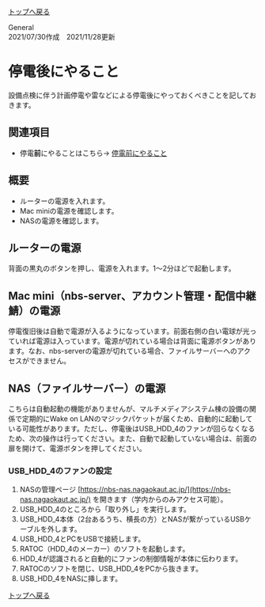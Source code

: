 [トップへ戻る](../README.md)

General  
2021/07/30作成　2021/11/28更新

# 停電後にやること

設備点検に伴う計画停電や雷などによる停電後にやっておくべきことを記しておきます。


## 関連項目

- 停電**前**にやることはこちら→ [停電前にやること](./before-a-power-cut.md)


## 概要

- ルーターの電源を入れます。
- Mac miniの電源を確認します。
- NASの電源を確認します。


## ルーターの電源

背面の黒丸のボタンを押し、電源を入れます。1〜2分ほどで起動します。


## Mac mini（nbs-server、アカウント管理・配信中継鯖）の電源

停電復旧後は自動で電源が入るようになっています。前面右側の白い電球が光っていれば電源は入っています。電源が切れている場合は背面に電源ボタンがあります。なお、nbs-serverの電源が切れている場合、ファイルサーバーへのアクセスができません。


## NAS（ファイルサーバー）の電源

こちらは自動起動の機能がありませんが、マルチメディアシステム棟の設備の関係で定期的にWake on LANのマジックパケットが届くため、自動的に起動している可能性があります。ただし、停電後はUSB_HDD_4のファンが回らなくなるため、次の操作は行ってください。また、自動で起動していない場合は、前面の扉を開けて、電源ボタンを押してください。

### USB_HDD_4のファンの設定

1. NASの管理ページ [https://nbs-nas.nagaokaut.ac.jp/](https://nbs-nas.nagaokaut.ac.jp/) を開きます（学内からのみアクセス可能）。
1. USB_HDD_4のところから「取り外し」を実行します。
1. USB_HDD_4本体（2台あるうち、横長の方）とNASが繋がっているUSBケーブルを外します。
1. USB_HDD_4とPCをUSBで接続します。
1. RATOC（HDD_4のメーカー）のソフトを起動します。
1. HDD_4が認識されると自動的にファンの制御情報が本体に伝わります。
1. RATOCのソフトを閉じ、USB_HDD_4をPCから抜きます。
1. USB_HDD_4をNASに挿します。

[トップへ戻る](../README.md)
